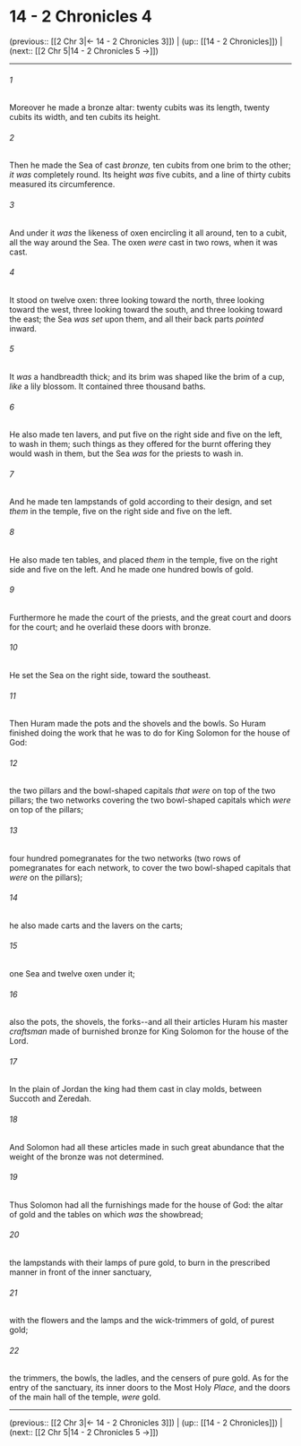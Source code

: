 # 14 - 2 Chronicles 4

(previous:: [[2 Chr 3|← 14 - 2 Chronicles 3]]) | (up:: [[14 - 2 Chronicles]]) | (next:: [[2 Chr 5|14 - 2 Chronicles 5 →]])

***


###### 1 
Moreover he made a bronze altar: twenty cubits was its length, twenty cubits its width, and ten cubits its height. 

###### 2 
Then he made the Sea of cast _bronze,_ ten cubits from one brim to the other; _it was_ completely round. Its height _was_ five cubits, and a line of thirty cubits measured its circumference. 

###### 3 
And under it _was_ the likeness of oxen encircling it all around, ten to a cubit, all the way around the Sea. The oxen _were_ cast in two rows, when it was cast. 

###### 4 
It stood on twelve oxen: three looking toward the north, three looking toward the west, three looking toward the south, and three looking toward the east; the Sea _was set_ upon them, and all their back parts _pointed_ inward. 

###### 5 
It _was_ a handbreadth thick; and its brim was shaped like the brim of a cup, _like_ a lily blossom. It contained three thousand baths. 

###### 6 
He also made ten lavers, and put five on the right side and five on the left, to wash in them; such things as they offered for the burnt offering they would wash in them, but the Sea _was_ for the priests to wash in. 

###### 7 
And he made ten lampstands of gold according to their design, and set _them_ in the temple, five on the right side and five on the left. 

###### 8 
He also made ten tables, and placed _them_ in the temple, five on the right side and five on the left. And he made one hundred bowls of gold. 

###### 9 
Furthermore he made the court of the priests, and the great court and doors for the court; and he overlaid these doors with bronze. 

###### 10 
He set the Sea on the right side, toward the southeast. 

###### 11 
Then Huram made the pots and the shovels and the bowls. So Huram finished doing the work that he was to do for King Solomon for the house of God: 

###### 12 
the two pillars and the bowl-shaped capitals _that were_ on top of the two pillars; the two networks covering the two bowl-shaped capitals which _were_ on top of the pillars; 

###### 13 
four hundred pomegranates for the two networks (two rows of pomegranates for each network, to cover the two bowl-shaped capitals that _were_ on the pillars); 

###### 14 
he also made carts and the lavers on the carts; 

###### 15 
one Sea and twelve oxen under it; 

###### 16 
also the pots, the shovels, the forks--and all their articles Huram his master _craftsman_ made of burnished bronze for King Solomon for the house of the Lord. 

###### 17 
In the plain of Jordan the king had them cast in clay molds, between Succoth and Zeredah. 

###### 18 
And Solomon had all these articles made in such great abundance that the weight of the bronze was not determined. 

###### 19 
Thus Solomon had all the furnishings made for the house of God: the altar of gold and the tables on which _was_ the showbread; 

###### 20 
the lampstands with their lamps of pure gold, to burn in the prescribed manner in front of the inner sanctuary, 

###### 21 
with the flowers and the lamps and the wick-trimmers of gold, of purest gold; 

###### 22 
the trimmers, the bowls, the ladles, and the censers of pure gold. As for the entry of the sanctuary, its inner doors to the Most Holy _Place,_ and the doors of the main hall of the temple, _were_ gold.

***

(previous:: [[2 Chr 3|← 14 - 2 Chronicles 3]]) | (up:: [[14 - 2 Chronicles]]) | (next:: [[2 Chr 5|14 - 2 Chronicles 5 →]])
